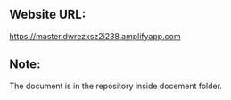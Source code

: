 ## Website URL:
https://master.dwrezxsz2i238.amplifyapp.com

## Note:
The document is in the repository inside docement folder.